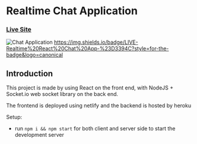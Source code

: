 # Realtime Chat Application

### [Live Site](https://realtime-react-chatapp.netlify.app/)
![Chat Application](https://i.postimg.cc/0jkMBGHQ/image-1.png)
https://img.shields.io/badge/LIVE-Realtime%20React%20Chat%20App-%23D3394C?style=for-the-badge&logo=canonical
## Introduction

This project is made by using React on the front end, with NodeJS + Socket.io web socket library on the back end. 

The frontend is deployed using netlify and the backend is hosted by heroku

Setup:
- run ```npm i && npm start``` for both client and server side to start the development server
